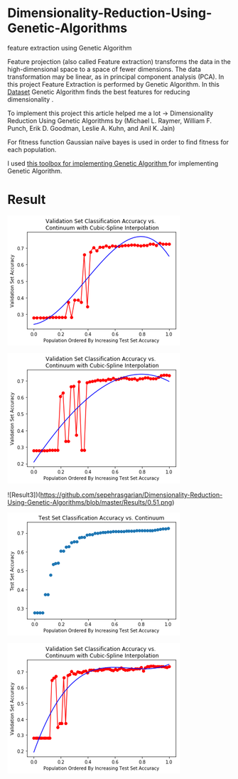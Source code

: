 # Dimensionality-Reduction-Using-Genetic-Algorithms
feature extraction using Genetic Algorithm 
 
Feature projection (also called Feature extraction) transforms the data in the high-dimensional space to a space of fewer dimensions. The data transformation may be linear, as in principal component analysis (PCA). In this project Feature Extraction is performed by Genetic Algorithm. In this [Dataset](https://www.kaggle.com/bestmind/how-to-make-your-auc-equals-1/data ) Genetic Algorithm finds the best features for reducing dimensionality .


To implement this project this article helped me a lot -> Dimensionality Reduction Using Genetic Algorithms by (Michael L. Raymer, William F. Punch, Erik D. Goodman, Leslie A. Kuhn, and Anil K. Jain)

For fitness function Gaussian naïve bayes is used in order to find fitness for each population.

I used [this toolbox for implementing Genetic Algorithm ](https://deap.readthedocs.io/en/master/api/algo.html) for implementing Genetic Algorithm.
# Result

![Result1](https://github.com/sepehrasgarian/Dimensionality-Reduction-Using-Genetic-Algorithms/blob/master/Results/0.3.png)

![Result2](https://github.com/sepehrasgarian/Dimensionality-Reduction-Using-Genetic-Algorithms/blob/master/Results/0.5.png)

![Result3])(https://github.com/sepehrasgarian/Dimensionality-Reduction-Using-Genetic-Algorithms/blob/master/Results/0.51.png)

![Result4](https://github.com/sepehrasgarian/Dimensionality-Reduction-Using-Genetic-Algorithms/blob/master/Results/0.52.png)

![Result5](https://github.com/sepehrasgarian/Dimensionality-Reduction-Using-Genetic-Algorithms/blob/master/Results/0.7.png)



